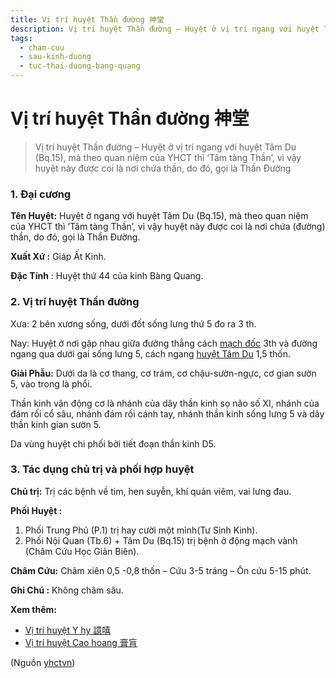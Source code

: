 ```yaml
---
title: Vị trí huyệt Thần đường 神堂
description: Vị trí huyệt Thần đường – Huyệt ở vị trí ngang với huyệt Tâm Du (Bq.15), mà theo quan niệm của YHCT thì ‘Tâm tàng Thần’, vì vậy huyệt này được coi là nơi chứa thần, do đó, gọi là Thần Đường
tags:
  - cham-cuu
  - sau-kinh-duong
  - tuc-thai-duong-bang-quang
---
```


# Vị trí huyệt Thần đường 神堂 

> Vị trí huyệt Thần đường – Huyệt ở vị trí ngang với huyệt Tâm Du (Bq.15), mà theo quan niệm của YHCT thì ‘Tâm tàng Thần’, vì vậy huyệt này được coi là nơi chứa thần, do đó, gọi là Thần Đường

### 1. Đại cương

**Tên Huyệt:** Huyệt ở ngang với huyệt Tâm Du (Bq.15), mà theo quan niệm của YHCT thì ‘Tâm tàng Thần’, vì vậy huyệt này được coi là nơi chứa (đường) thần, do đó, gọi là Thần Đường.

**Xuất Xứ :** Giáp Ất Kinh.

**Đặc Tính** : Huyệt thứ 44 của kinh Bàng Quang.

### 2. Vị trí huyệt Thần đường

Xưa: 2 bên xương sống, dưới đốt sống lưng thứ 5 đo ra 3 th.

Nay: Huyệt ở nơi gặp nhau giữa đường thẳng cách [mạch đốc](/yhctvn/dai-cuong-mach-doc/) 3th và đường ngang qua dưới gai sống lưng 5, cách ngang [huyệt Tâm Du](/yhctvn/vi-tri-huyet-tam-du-%e5%bf%83%e4%bf%9e/) 1,5 thốn.

**Giải Phẫu:** Dưới da là cơ thang, cơ trám, cơ chậu-sườn-ngực, cơ gian sườn 5, vào trong là phổi.

Thần kinh vận động cơ là nhánh của dây thần kinh sọ não số XI, nhánh của đám rối cổ sâu, nhánh đám rối cánh tay, nhánh thần kinh sống lưng 5 và dây thần kinh gian sườn 5.

Da vùng huyệt chi phối bởi tiết đoạn thần kinh D5.

### 3. Tác dụng chủ trị và phối hợp huyệt

**Chủ trị:** Trị các bệnh về tim, hen suyễn, khí quản viêm, vai lưng đau.

**Phối Huyệt :**

1. Phối Trung Phủ (P.1) trị hay cười một mình(Tư Sinh Kinh).
2. Phối Nội Quan (Tb.6) + Tâm Du (Bq.15) trị bệnh ở động mạch vành (Châm Cứu Học Giản Biên).

**Châm Cứu:** Châm xiên 0,5 -0,8 thốn – Cứu 3-5 tráng – Ôn cứu 5-15 phút.

**Ghi Chú :** Không châm sâu.

**Xem thêm:**

* [Vị trí huyệt Y hy 譩嘻](/yhctvn/vi-tri-huyet-y-hy-%e8%ad%a9%e5%98%bb/)
* [Vị trí huyệt Cao hoang 膏肓](/yhctvn/vi-tri-huyet-cao-hoang-%e8%86%8f%e8%82%93/)

(Nguồn <a href="https://yhctvn.com/vi-tri-huyet-than-duong-神堂/" target="_blank">yhctvn</a>)
